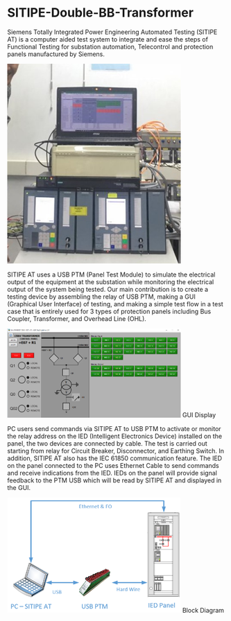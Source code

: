 # SITIPE-Double-BB-Transformer
Siemens Totally Integrated Power Engineering Automated Testing (SITIPE AT) is a computer aided test system to integrate and ease the steps of Functional Testing for substation automation, Telecontrol and protection panels manufactured by Siemens. 

<img width=400 src=https://github.com/rifkirdhani11/SITIPE-Double-BB-Transformer/blob/master/1.jpg>


SITIPE AT uses a USB PTM (Panel Test Module) to simulate the electrical output of the equipment at the substation while monitoring the electrical output of the system being tested. Our main contribution is to create a testing device by assembling the relay of USB PTM, making a GUI (Graphical User Interface) of testing, and making a simple test flow in a test case that is entirely used for 3 types of protection panels including Bus Coupler, Transformer, and Overhead Line (OHL).

<img width=400 src=https://github.com/rifkirdhani11/SITIPE-Double-BB-Transformer/blob/master/4.png>
GUI Display


PC users send commands via SITIPE AT to USB PTM to activate or monitor the relay address on the IED (Intelligent Electronics Device) installed on the panel, the two devices are connected by cable. The test is carried out starting from relay for Circuit Breaker, Disconnector, and Earthing Switch. In addition, SITIPE AT also has the IEC 61850 communication feature. The IED on the panel connected to the PC uses Ethernet Cable to send commands and receive indications from the IED. IEDs on the panel will provide signal feedback to the PTM USB which will be read by SITIPE AT and displayed in the GUI.

<img width=400 src=https://github.com/rifkirdhani11/SITIPE-Double-BB-Transformer/blob/master/2.png>
Block Diagram
